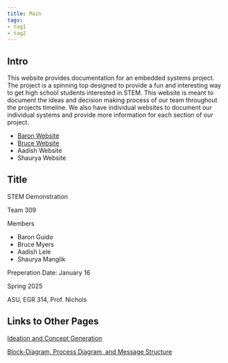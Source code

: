 ```yaml
---
title: Main
tags:
- tag1
- tag2
---
```


## Intro

This website provides documentation for an embedded systems project. The project is a spinning top designed to provide a fun and interesting way to get high school students interested in STEM. This website is meant to document the ideas and decision making process of our team throughout the projects timeline. We also have individual websites to document our individual systems and provide more information for each section of our project.

- [Baron Website](https://scoon04.github.io/)
- [Bruce Website](https://ibmyers2.github.io/EGR314_Team309_IBM/)
- Aadish Website
- Shaurya Website

## Title

STEM Demonstration

Team 309

Members

- Baron Guido
- Bruce Myers
- Aadish Lele
- Shaurya Manglik

Preperation Date: January 16

Spring 2025

ASU, EGR 314, Prof. Nichols

## Links to Other Pages

[Ideation and Concept Generation](Ideation-and-Concept-Generation.md)

[Block-Diagram, Process Diagram, and Message Structure](Block-Diagram-Process-Diagram-Message-Structure.md)

